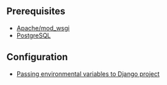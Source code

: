 ## Prerequisites

- [Apache/mod_wsgi](mod_wsgi.md)
- [PostgreSQL](postgresql.md)

## Configuration

- [Passing environmental variables to Django project](django-env-vars.md)
